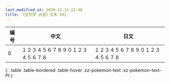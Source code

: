 ```yaml
---
last_modified_at: 2020-12-15 22:48
title: 《宝可梦 白金》文本 591
---
```

| 编号 | 中文 | 日文 |
| ---- | ---- | ---- |
| 0 | １２３４５６７８９０１２３４５６７８ | １２３４５６７８９０１２３４５６７８ |
{: .table .table-bordered .table-hover .xz-pokemon-text .xz-pokemon-text-Pt }